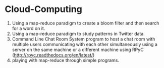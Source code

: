 # Cloud-Computing
1. Using a map-reduce paradigm to create a bloom filter and then search for a word on it.
2. Using a map-reduce paradigm to study patterns in Twitter data.
3. Command Line Chat Room System program to host a chat room with multiple users communicating with each other simultaneously using a server on the same machine or a different machine using RPyC (http://rpyc.readthedocs.org/en/latest/) 
4. playing with map-reduce through simple programs. 
